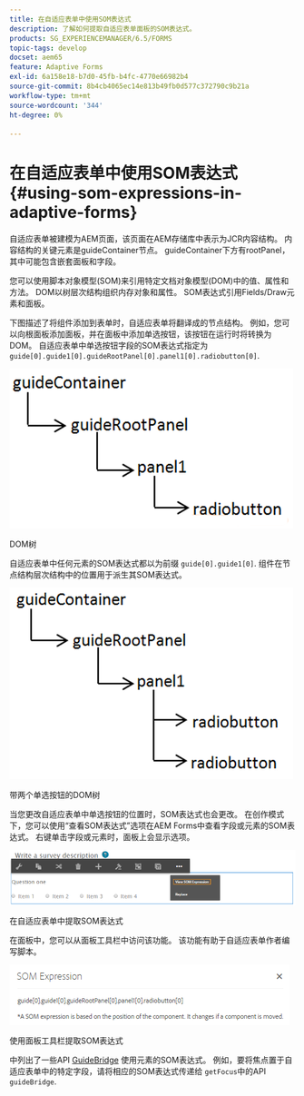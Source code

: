 ```yaml
---
title: 在自适应表单中使用SOM表达式
description: 了解如何提取自适应表单面板的SOM表达式。
products: SG_EXPERIENCEMANAGER/6.5/FORMS
topic-tags: develop
docset: aem65
feature: Adaptive Forms
exl-id: 6a158e18-b7d0-45fb-b4fc-4770e66982b4
source-git-commit: 8b4cb4065ec14e813b49fb0d577c372790c9b21a
workflow-type: tm+mt
source-wordcount: '344'
ht-degree: 0%

---
```


# 在自适应表单中使用SOM表达式{#using-som-expressions-in-adaptive-forms}

自适应表单被建模为AEM页面，该页面在AEM存储库中表示为JCR内容结构。 内容结构的关键元素是guideContainer节点。 guideContainer下方有rootPanel，其中可能包含嵌套面板和字段。

您可以使用脚本对象模型(SOM)来引用特定文档对象模型(DOM)中的值、属性和方法。 DOM以树层次结构组织内存对象和属性。 SOM表达式引用Fields/Draw元素和面板。

下图描述了将组件添加到表单时，自适应表单将翻译成的节点结构。 例如，您可以向根面板添加面板，并在面板中添加单选按钮，该按钮在运行时将转换为DOM。 自适应表单中单选按钮字段的SOM表达式指定为 `guide[0].guide1[0].guideRootPanel[0].panel1[0].radiobutton[0]`.

![DOM树](assets/hierarchy.png)

DOM树

自适应表单中任何元素的SOM表达式都以为前缀 `guide[0].guide1[0]`. 组件在节点结构层次结构中的位置用于派生其SOM表达式。

![带两个单选按钮的DOM树](assets/hierarchy_radio_button.png)

带两个单选按钮的DOM树

当您更改自适应表单中单选按钮的位置时，SOM表达式也会更改。 在创作模式下，您可以使用“查看SOM表达式”选项在AEM Forms中查看字段或元素的SOM表达式。 右键单击字段或元素时，面板上会显示选项。

![在自适应表单中提取SOM表达式](assets/som-expressions.png)

在自适应表单中提取SOM表达式

在面板中，您可以从面板工具栏中访问该功能。 该功能有助于自适应表单作者编写脚本。

![使用面板工具栏提取SOM表达式](assets/som-expression.png)

使用面板工具栏提取SOM表达式

中列出了一些API [GuideBridge](https://helpx.adobe.com/aem-forms/6/javascript-api/GuideBridge.html) 使用元素的SOM表达式。 例如，要将焦点置于自适应表单中的特定字段，请将相应的SOM表达式传递给 `getFocus`中的API `guideBridge`.
